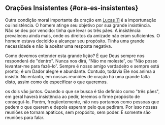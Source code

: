 ## Orações Insistentes {#ora-es-insistentes}

Outra condição moral importante da oração em [Lucas 11](http://bibliaonline.com.br/acf/lc/11) é a importunação ou insistência. O homem atinge seu objetivo por sua grande insistência. Não se deu por vencido: tinha que levar os três pães. A insistência prevaleceu ainda mais, onde os direitos da amizade não eram suficientes. O homem estava decidido a alcançar seu propósito. Tinha uma grande necessidade e não ia aceitar uma resposta negativa.

Como devemos entender esta grande lição? É que Deus sempre nos responderá de &quot;dentro&quot;. Nunca nos dirá, “Não me moleste”, ou “Não posso levantar-me para fazê-lo”. Sempre é nosso amigo verdadeiro e sempre está pronto; é um Dador alegre e abundante. Contudo, todavia Ele nos anima a insistir. No entanto, em nossas reuniões de oração há uma grande falta disto, assim como de especificar o que queremos.

os dois vão juntos. Quando o que se busca é tão definido como &quot;três pães&quot;, em geral haverá insistência ao pedir, teremos o firme propósito de conseguí-lo. Porém, freqüentemente, não nos portamos como pessoas que pedem o que querem e depois esperam pelo que pediram. Por isso nossas reuniões se tornam apáticos, sem propósito, sem poder. E somente são reuniões para falar.